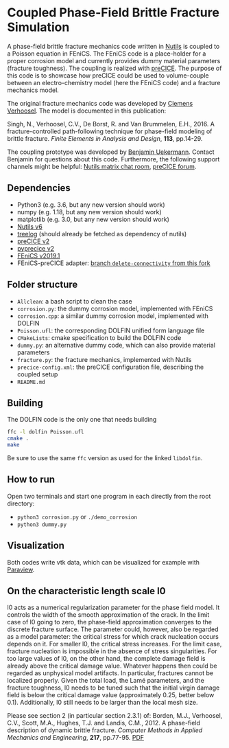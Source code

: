 # Coupled Phase-Field Brittle Fracture Simulation

A phase-field brittle fracture mechanics code written in [Nutils](http://www.nutils.org/en/latest/) is coupled to a Poisson equation in FEniCS. The FEniCS code is a place-holder for a proper corrosion model and currently provides dummy material parameters (fracture toughness). The coupling is realized with [preCICE](https://www.precice.org/). The purpose of this code is to showcase how preCICE could be used to volume-couple between an electro-chemistry model (here the FEniCS code) and a fracture mechanics model.

The original fracture mechanics code was developed by [Clemens Verhoosel](https://www.tue.nl/en/research/researchers/clemens-verhoosel/). The model is documented in this publication:
 
Singh, N., Verhoosel, C.V., De Borst, R. and Van Brummelen, E.H., 2016. A fracture-controlled path-following technique for phase-field modeling of brittle fracture. _Finite Elements in Analysis and Design_, **113**, pp.14-29.

The coupling prototype was developed by [Benjamin Uekermann](https://github.com/uekerman).
Contact Benjamin for questions about this code. Furthermore, the following support channels might be helpful: [Nutils matrix chat room](https://matrix.to/#/#nutils-users:matrix.org), [preCICE forum](https://precice.discourse.group/).

## Dependencies

* Python3 (e.g. 3.6, but any new version should work)
* numpy (e.g. 1.18, but any new version should work)
* matplotlib (e.g. 3.0, but any new version should work)
* [Nutils v6](https://pypi.org/project/nutils/) 
* [treelog](https://github.com/evalf/treelog) (should already be fetched as dependency of nutils)
* [preCICE v2](https://github.com/precice/precice/releases/tag/v2.1.0)
* [pyprecice v2](https://pypi.org/project/pyprecice/) 
* [FEniCS v2019.1](https://fenicsproject.org/download/)
* FEniCS-preCICE adapter: [branch `delete-connectivity` from this fork](https://github.com/uekerman/fenics-adapter/tree/delete-connectivity)

## Folder structure

- `Allclean`: a bash script to clean the case 
- `corrosion.py`: the dummy corrosion model, implemented with FEniCS
- `corrosion.cpp`: a similar dummy corrosion model, implemented with DOLFIN
- `Poisson.ufl`: the corresponding DOLFIN unified form language file
- `CMakeLists`: cmake specification to build the DOLFIN code  
- `dummy.py`: an alternative dummy code, which can also provide material parameters
- `fracture.py`: the fracture mechanics, implemented with Nutils
- `precice-config.xml`: the preCICE configuration file, describing the coupled setup
- `README.md`

## Building

The DOLFIN code is the only one that needs building

```bash
ffc -l dolfin Poisson.ufl
cmake .
make
```

Be sure to use the same `ffc` version as used for the linked `libdolfin`.

## How to run

Open two terminals and start one program in each directly from the root directory:
* `python3 corrosion.py` or `./demo_corrosion`
* `python3 dummy.py`

## Visualization

Both codes write vtk data, which can be visualized for example with [Paraview](https://www.paraview.org/).

## On the characteristic length scale l0

l0 acts as a numerical regularization parameter for the phase field model. It controls the width of the smooth approximation of the crack. In the limit case of l0 going to zero, the phase-field approximation converges to the discrete fracture surface. The parameter could, however, also be regarded as a model parameter: the critical stress for which crack nucleation occurs depends on it. For smaller l0, the critical stress increases. For the limit case, fracture nucleation is impossible in the absence of stress singularities. For too large values of l0, on the other hand, the complete damage field is already above the critical damage value. Whatever happens then could be regarded as unphysical model artifacts. In particular, fractures cannot be localized properly. Given the total load, the Lamé parameters, and the fracture toughness, l0 needs to be tuned such that the initial virgin damage field is below the critical damage value (approximately 0.25, better below 0.1). Additionally, l0 still needs to be larger than the local mesh size.

Please see section 2 (in particular section 2.3.1) of:
Borden, M.J., Verhoosel, C.V., Scott, M.A., Hughes, T.J. and Landis, C.M., 2012. A phase-field description of dynamic brittle fracture. _Computer Methods in Applied Mechanics and Engineering_, **217**, pp.77-95. [PDF](https://apps.dtic.mil/sti/pdfs/ADA555337.pdf)
